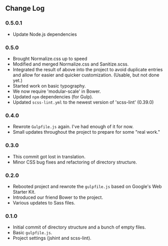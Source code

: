 ## Change Log

### 0.5.0.1
 - Update Node.js dependencies

### 0.5.0
 - Brought Normalize.css up to speed
 - Modified and merged Normalize.css and Sanitize.scss.
 - Integrated the result of above into the project to avoid duplicate entries
   and allow for easier and quicker customization. (Usable, but not done yet.)
 - Started work on basic typography.
 - We now require 'modular-scale' in Bower.
 - Updated `npm` dependencies (for Gulp).
 - Updated `scss-lint.yml` to the newest version of 'scss-lint' (0.39.0)

### 0.4.0
 - Rewrote `Gulpfile.js` again. I've had enough of it for now.
 - Small updates throughout the project to prepare for some "real work."

### 0.3.0
 - This commit got lost in translation.
 - Minor CSS bug fixes and refactoring of directory structure.

### 0.2.0
 - Rebooted project and rewrote the `gulpfile.js` based on Google's Web
   Starter Kit.
 - Introduced our friend Bower to the project.
 - Various updates to Sass files.

### 0.1.0
 - Initial commit of directory structure and a bunch of empty files.
 - Basic `gulpfile.js`.
 - Project settings (jshint and scss-lint).
